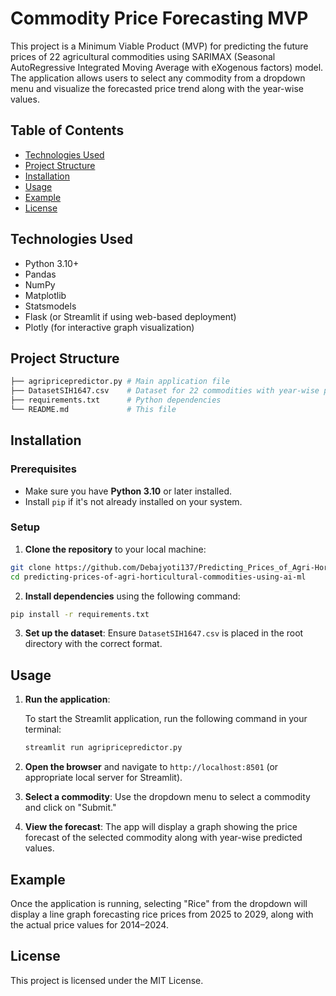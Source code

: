 # Commodity Price Forecasting MVP

This project is a Minimum Viable Product (MVP) for predicting the future prices of 22 agricultural commodities using SARIMAX (Seasonal AutoRegressive Integrated Moving Average with eXogenous factors) model. The application allows users to select any commodity from a dropdown menu and visualize the forecasted price trend along with the year-wise values.

## Table of Contents

- [Technologies Used](#technologies-used)
- [Project Structure](#project-structure)
- [Installation](#installation)
- [Usage](#usage)
- [Example](#example)
- [License](#license)

## Technologies Used

- Python 3.10+
- Pandas
- NumPy
- Matplotlib
- Statsmodels
- Flask (or Streamlit if using web-based deployment)
- Plotly (for interactive graph visualization)

## Project Structure

```bash
├── agripricepredictor.py # Main application file
├── DatasetSIH1647.csv    # Dataset for 22 commodities with year-wise price data
├── requirements.txt      # Python dependencies
└── README.md             # This file
```

## Installation

### Prerequisites

- Make sure you have **Python 3.10** or later installed.
- Install `pip` if it's not already installed on your system.

### Setup

1. **Clone the repository** to your local machine:

```bash
git clone https://github.com/Debajyoti137/Predicting_Prices_of_Agri-Horticulture_Commodities
cd predicting-prices-of-agri-horticultural-commodities-using-ai-ml
```

2. **Install dependencies** using the following command:

```bash
pip install -r requirements.txt
```

3. **Set up the dataset**: Ensure `DatasetSIH1647.csv` is placed in the root directory with the correct format.

## Usage

1. **Run the application**:

   To start the Streamlit application, run the following command in your terminal:

   ```bash
   streamlit run agripricepredictor.py
   ```

2. **Open the browser** and navigate to `http://localhost:8501` (or appropriate local server for Streamlit).

3. **Select a commodity**: Use the dropdown menu to select a commodity and click on "Submit."

4. **View the forecast**: The app will display a graph showing the price forecast of the selected commodity along with year-wise predicted values.

## Example

Once the application is running, selecting "Rice" from the dropdown will display a line graph forecasting rice prices from 2025 to 2029, along with the actual price values for 2014–2024.

## License

This project is licensed under the MIT License.

